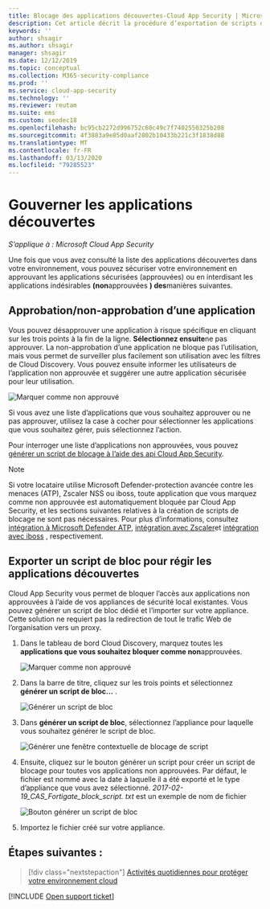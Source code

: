 ```yaml
---
title: Blocage des applications découvertes-Cloud App Security | Microsoft Docs
description: Cet article décrit la procédure d’exportation de scripts de blocage pour les applications découvertes.
keywords: ''
author: shsagir
ms.author: shsagir
manager: shsagir
ms.date: 12/12/2019
ms.topic: conceptual
ms.collection: M365-security-compliance
ms.prod: ''
ms.service: cloud-app-security
ms.technology: ''
ms.reviewer: reutam
ms.suite: ems
ms.custom: seodec18
ms.openlocfilehash: bc95cb2272d996752c60c49c7f7402550325b208
ms.sourcegitcommit: 4f3883a9e85d0aaf2802b10433b221c3f1838d88
ms.translationtype: MT
ms.contentlocale: fr-FR
ms.lasthandoff: 03/13/2020
ms.locfileid: "79285523"
---
```

# <a name="govern-discovered-apps"></a>Gouverner les applications découvertes

*S’applique à : Microsoft Cloud App Security*

Une fois que vous avez consulté la liste des applications découvertes dans votre environnement, vous pouvez sécuriser votre environnement en approuvant les applications sécurisées (approuvées) ou en interdisant les applications indésirables **(non**approuvées **) des**manières suivantes.

## <a name="BKMK_SanctionApp"></a>Approbation/non-approbation d’une application

Vous pouvez désapprouver une application à risque spécifique en cliquant sur les trois points à la fin de la ligne. **Sélectionnez ensuite**ne pas approuver. La non-approbation d’une application ne bloque pas l’utilisation, mais vous permet de surveiller plus facilement son utilisation avec les filtres de Cloud Discovery. Vous pouvez ensuite informer les utilisateurs de l’application non approuvée et suggérer une autre application sécurisée pour leur utilisation.

![Marquer comme non approuvé](media/tag-as-unsanctioned.png)

Si vous avez une liste d’applications que vous souhaitez approuver ou ne pas approuver, utilisez la case à cocher pour sélectionner les applications que vous souhaitez gérer, puis sélectionnez l’action.

Pour interroger une liste d’applications non approuvées, vous pouvez [générer un script de blocage à l’aide des api Cloud App Security](https://us.portal.cloudappsecurity.com/api-docs/#generate-block-script).

> [!NOTE]
> Si votre locataire utilise Microsoft Defender-protection avancée contre les menaces (ATP), Zscaler NSS ou iboss, toute application que vous marquez comme non approuvée est automatiquement bloquée par Cloud App Security, et les sections suivantes relatives à la création de scripts de blocage ne sont pas nécessaires. Pour plus d’informations, consultez [intégration à Microsoft Defender ATP](wdatp-integration.md), [intégration avec Zscaler](zscaler-integration.md)et [intégration avec iboss](iboss-integration.md) , respectivement.

## <a name="export-a-block-script-to-govern-discovered-apps"></a>Exporter un script de bloc pour régir les applications découvertes

Cloud App Security vous permet de bloquer l’accès aux applications non approuvées à l’aide de vos appliances de sécurité local existantes. Vous pouvez générer un script de bloc dédié et l’importer sur votre appliance. Cette solution ne requiert pas la redirection de tout le trafic Web de l’organisation vers un proxy.

1. Dans le tableau de bord Cloud Discovery, marquez toutes les **applications que vous souhaitez bloquer comme non**approuvées.

    ![Marquer comme non approuvé](media/tag-as-unsanctioned.png)

2. Dans la barre de titre, cliquez sur les trois points et sélectionnez **générer un script de bloc...** .

    ![Générer un script de bloc](media/generate-block-script.png)

3. Dans **générer un script de bloc**, sélectionnez l’appliance pour laquelle vous souhaitez générer le script de bloc.

    ![Générer une fenêtre contextuelle de blocage de script](media/generate-block-script-popup.png)

4. Ensuite, cliquez sur le bouton générer un script pour créer un script de blocage pour toutes vos applications non approuvées. Par défaut, le fichier est nommé avec la date à laquelle il a été exporté et le type d’appliance que vous avez sélectionné. *2017-02-19_CAS_Fortigate_block_script. txt* est un exemple de nom de fichier

   ![Bouton générer un script de bloc](media/generate-block-script-button.png)

5. Importez le fichier créé sur votre appliance.

## <a name="next-steps"></a>Étapes suivantes :

> [!div class="nextstepaction"]
> [Activités quotidiennes pour protéger votre environnement cloud](daily-activities-to-protect-your-cloud-environment.md)

[!INCLUDE [Open support ticket](includes/support.md)]
